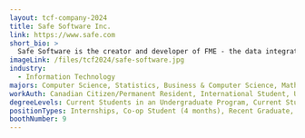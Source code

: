 ```yaml
---
layout: tcf-company-2024
title: Safe Software Inc.
link: https://www.safe.com
short_bio: >
  Safe Software is the creator and developer of FME - the data integration platform with the best support for spatial data worldwide. Over 10,000 organizations around the world use FME in industries like AEC, government, utilities, and transportation to maximize the value of their data. Founded in 1993, Safe is headquartered in Surrey, BC with over 200 team members and counting. We're always looking for talented individuals with diverse backgrounds who are determined to learn and grow.
imageLink: /files/tcf2024/safe-software.jpg
industry:
  - Information Technology
majors: Computer Science, Statistics, Business & Computer Science, Mathematics, Computer Engineering, Electrical Engineering
workAuth: Canadian Citizen/Permanent Resident, International Student, US Citizen, All
degreeLevels: Current Students in an Undergraduate Program, Current Students in a Masters Program, Graduated with an Undergraduate Degree, Graduated with a Graduate Degree (Masters or Phd)
positionTypes: Internships, Co-op Student (4 months), Recent Graduate, Full-time
boothNumber: 9
---
```

